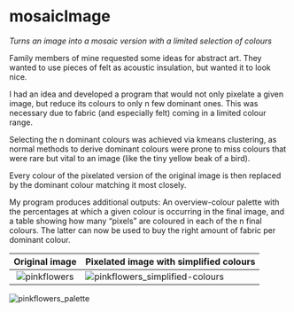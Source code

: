 # mosaicImage
*Turns an image into a mosaic version with a limited selection of colours*

Family members of mine requested some ideas for abstract art. They wanted to use pieces of felt as acoustic insulation, but wanted it to look nice. 

I had an idea and developed a program that would not only pixelate a given image, but reduce its colours to only n few dominant ones. This was necessary due to fabric (and especially felt) coming in a limited colour range. 

Selecting the n dominant colours was achieved via kmeans clustering, as normal methods to derive dominant colours were prone to miss colours that were rare but vital to an image (like the tiny yellow beak of a bird). 

Every colour of the pixelated version of the original image is then replaced by the dominant colour matching it most closely. 

My program produces additional outputs: An overview-colour palette with the percentages at which a given colour is occurring in the final image, and a table showing how many “pixels” are coloured in each of the n final colours. The latter can now be used to buy the right amount of fabric per dominant colour.

Original image           | Pixelated image with simplified colours
:-----------------------:|:-----------------------------------------------
![pinkflowers](https://user-images.githubusercontent.com/53763279/156440543-2a3710ce-6467-4b5a-8daf-d7da86e2e4c4.JPG) | ![pinkflowers_simplified-colours](https://user-images.githubusercontent.com/53763279/156440552-49313705-84f2-46ba-bf6f-bd62197e6fce.jpg)

![pinkflowers_palette](https://user-images.githubusercontent.com/53763279/156440567-afb4a6e3-293a-408e-b319-e2f7a13ac621.jpg)


